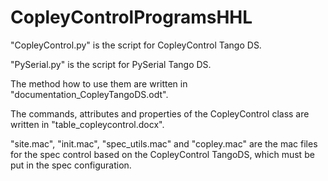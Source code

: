 # CopleyControlProgramsHHL

"CopleyControl.py" is the script for CopleyControl Tango DS.

"PySerial.py" is the script for PySerial Tango DS. 

The method how to use them are written in "documentation_CopleyTangoDS.odt". 

The commands, attributes and properties of the CopleyControl class are written in "table_copleycontrol.docx".

"site.mac", "init.mac", "spec_utils.mac" and "copley.mac" are the mac files for the spec control based on the CopleyControl TangoDS, which must be put in the spec configuration.
